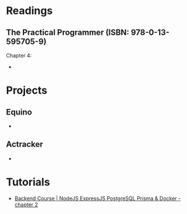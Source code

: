 # Readings

## The Practical Programmer (ISBN: 978-0-13-595705-9)

Chapter 4:

- 

# Projects

## Equino

-

## Actracker

- 

# Tutorials

- [Backend Course | NodeJS ExpressJS PostgreSQL Prisma & Docker - chapter 2](https://github.com/marcinciapa-learning/backend-full-course/pull/1)